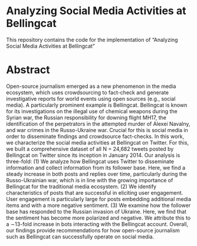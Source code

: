 # Analyzing Social Media Activities at Bellingcat

This repository contains the code for the implementation of “Analyzing Social Media Activities at Bellingcat”

# Abstract

Open-source journalism emerged as a new phenomenon in the media ecosystem, which uses crowdsourcing to fact-check and generate investigative reports for world events using open sources (e.g., social media). A particularly prominent example is Bellingcat. Bellingcat is known for its investigations on the illegal use of chemical weapons during the Syrian war, the Russian responsibility for downing flight MH17, the identification of the perpetrators in the attempted murder of Alexei Navalny, and war crimes in the Russo-Ukraine war. Crucial for this is social media in order to disseminate findings and crowdsource fact-checks. In this work, we characterize the social media activities at Bellingcat on Twitter. For this, we built a comprehensive dataset of all N = 24,682 tweets posted by Bellingcat on Twitter since its inception in January 2014. Our analysis is three-fold: (1) We analyze how Bellingcat uses Twitter to disseminate information and collect information from its follower base. Here, we find a steady increase in both posts and replies over time, particularly during the Russo-Ukrainian war, which is in line with the growing importance of Bellingcat for the traditional media ecosystem. (2) We identify characteristics of posts that are successful in eliciting user engagement. User engagement is particularly large for posts embedding additional media items and with a more negative sentiment. (3) We examine how the follower base has responded to the Russian invasion of Ukraine. Here, we find that the sentiment has become more polarized and negative. We attribute this to a ∼13-fold increase in bots interacting with the Bellingcat account. Overall, our findings provide recommendations for how open-source journalism such as Bellingcat can successfully operate on social media.
